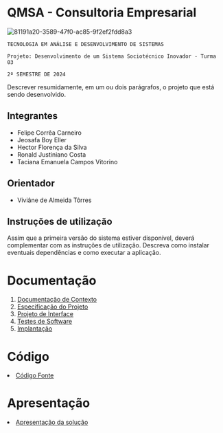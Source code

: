 # QMSA - Consultoria Empresarial

![81191a20-3589-47f0-ac85-9f2ef2fdd8a3](https://github.com/user-attachments/assets/428a1f6f-e1c4-465f-a94f-9ed2d4d36acc)


`TECNOLOGIA EM ANÁLISE E DESENVOLVIMENTO DE SISTEMAS`

`Projeto: Desenvolvimento de um Sistema Sociotécnico Inovador - Turma 03`


`2º SEMESTRE DE 2024`

Descrever resumidamente, em um ou dois parágrafos, o projeto que está sendo desenvolvido.

## Integrantes

* Felipe Corrêa Carneiro
* Jeosafa Boy Eller
* Hector Florença da Silva
* Ronald Justiniano Costa
* Taciana Emanuela Campos Vitorino

## Orientador

* Viviâne de Almeida Tôrres

## Instruções de utilização

Assim que a primeira versão do sistema estiver disponível, deverá complementar com as instruções de utilização. Descreva como instalar eventuais dependências e como executar a aplicação.

# Documentação

<ol>
<li><a href="documentos/01-Documentação de Contexto.md"> Documentação de Contexto</a></li>
<li><a href="documentos/02-Especificação do Projeto.md"> Especificação do Projeto</a></li>
<li><a href="documentos/03-Projeto de Interface.md"> Projeto de Interface</a></li>
<li><a href="documentos/04-Testes de Software.md"> Testes de Software</a></li>
<li><a href="documentos/05-Implantação.md"> Implantação</a></li>
</ol>

# Código

<li><a href="src/README.md"> Código Fonte</a></li>

# Apresentação

<li><a href="presentation/README.md"> Apresentação da solução</a></li>
